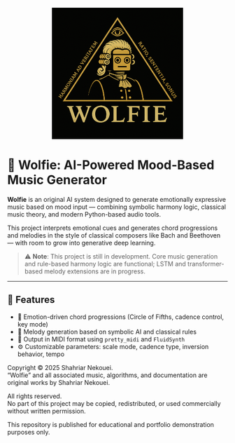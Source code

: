 <p align="center">
  <img src="Wolfie_logo.png" width="300" alt="Wolfie Logo">
</p>

# 🎼 Wolfie: AI-Powered Mood-Based Music Generator

**Wolfie** is an original AI system designed to generate emotionally expressive music based on mood input — combining symbolic harmony logic, classical music theory, and modern Python-based audio tools.

This project interprets emotional cues and generates chord progressions and melodies in the style of classical composers like Bach and Beethoven — with room to grow into generative deep learning.

> ⚠️ **Note**: This project is still in development. Core music generation and rule-based harmony logic are functional; LSTM and transformer-based melody extensions are in progress.

---

## 🚀 Features

- 🎵 Emotion-driven chord progressions (Circle of Fifths, cadence control, key mode)
- 🧠 Melody generation based on symbolic AI and classical rules
- 🎹 Output in MIDI format using `pretty_midi` and `FluidSynth`
- ⚙️ Customizable parameters: scale mode, cadence type, inversion behavior, tempo

Copyright © 2025 Shahriar Nekouei.  
“Wolfie” and all associated music, algorithms, and documentation are original works by Shahriar Nekouei.

All rights reserved.  
No part of this project may be copied, redistributed, or used commercially without written permission.

This repository is published for educational and portfolio demonstration purposes only.
